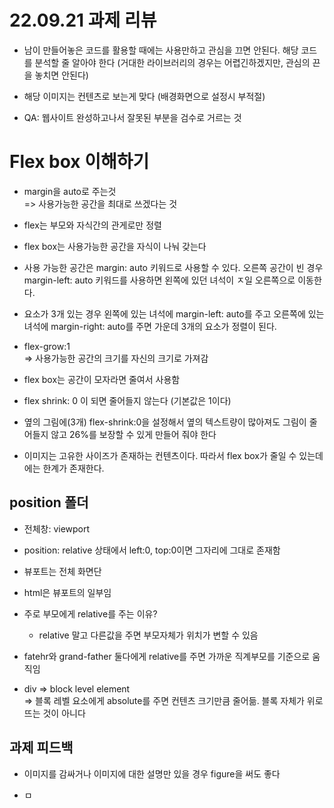 # 22.09.21 과제 리뷰

- 남이 만들어놓은 코드를 활용할 때에는 사용만하고 관심을 끄면 안된다. 해당 코드를 분석할 줄 알아야 한다 (거대한 라이브러리의 경우는 어렵긴하겠지만, 관심의 끈을 놓치면 안된다)

- 해당 이미지는 컨텐츠로 보는게 맞다 (배경화면으로 설정시 부적절)

- QA: 웹사이트 완성하고나서 잘못된 부분을 검수로 거르는 것

# Flex box 이해하기

- margin을 auto로 주는것 <br>
  => 사용가능한 공간을 최대로 쓰겠다는 것<br>

- flex는 부모와 자식간의 관게로만 정렬

- flex box는 사용가능한 공간을 자식이 나눠 갖는다

- 사용 가능한 공간은 margin: auto 키워드로 사용할 수 있다. 오른쪽 공간이 빈 경우 margin-left: auto 키워드를 사용하면 왼쪽에 있던 녀석이 ㅈ일 오른쪽으로 이동한다.

- 요소가 3개 있는 경우 왼쪽에 있는 녀석에 margin-left: auto를 주고 오른쪽에 있는 녀석에 margin-right: auto를 주면 가운데 3개의 요소가 정렬이 된다.

- flex-grow:1<br>
  => 사용가능한 공간의 크기를 자신의 크기로 가져감<br>

- flex box는 공간이 모자라면 줄여서 사용함

- flex shrink: 0 이 되면 줄어들지 않는다 (기본값은 1이다)

- 옆의 그림에(3개) flex-shrink:0을 설정해서 옆의 텍스트량이 많아져도 그림이 줄어들지 않고 26%를 보장할 수 있게 만들어 줘야 한다

- 이미지는 고유한 사이즈가 존재하는 컨텐츠이다. 따라서 flex box가 줄일 수 있는데에는 한계가 존재한다.

## position 폴더

- 전체창: viewport

- position: relative 상태에서 left:0, top:0이면 그자리에 그대로 존재함

- 뷰포트는 전체 화면단
- html은 뷰포트의 일부임

- 주로 부모에게 relative를 주는 이유?

  - relative 말고 다른값을 주면 부모자체가 위치가 변할 수 있음

- fatehr와 grand-father 둘다에게 relative를 주면 가까운 직계부모를 기준으로 움직임

- div => block level element<br>
  => 블록 레벨 요소에게 absolute를 주면 컨텐츠 크기만큼 줄어듦. 블록 자체가 위로 뜨는 것이 아니다

## 과제 피드백

- 이미지를 감싸거나 이미지에 대한 설명만 있을 경우 figure을 써도 좋다

- ㅁ
